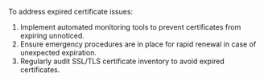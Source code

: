 To address expired certificate issues:

1. Implement automated monitoring tools to prevent certificates from expiring unnoticed.
2. Ensure emergency procedures are in place for rapid renewal in case of unexpected expiration.
3. Regularly audit SSL/TLS certificate inventory to avoid expired certificates.